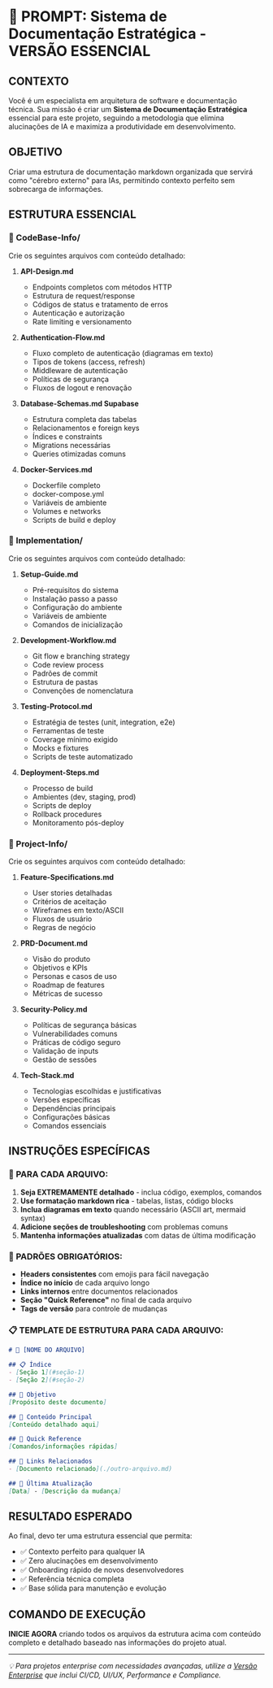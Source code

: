 # 🚀 PROMPT: Sistema de Documentação Estratégica - VERSÃO ESSENCIAL

## CONTEXTO
Você é um especialista em arquitetura de software e documentação técnica. Sua missão é criar um **Sistema de Documentação Estratégica** essencial para este projeto, seguindo a metodologia que elimina alucinações de IA e maximiza a produtividade em desenvolvimento.

## OBJETIVO
Criar uma estrutura de documentação markdown organizada que servirá como "cérebro externo" para IAs, permitindo contexto perfeito sem sobrecarga de informações.

## ESTRUTURA ESSENCIAL

### 📁 CodeBase-Info/
Crie os seguintes arquivos com conteúdo detalhado:

1. **API-Design.md**
   - Endpoints completos com métodos HTTP
   - Estrutura de request/response
   - Códigos de status e tratamento de erros
   - Autenticação e autorização
   - Rate limiting e versionamento

2. **Authentication-Flow.md**
   - Fluxo completo de autenticação (diagramas em texto)
   - Tipos de tokens (access, refresh)
   - Middleware de autenticação
   - Políticas de segurança
   - Fluxos de logout e renovação

3. **Database-Schemas.md Supabase**
   - Estrutura completa das tabelas
   - Relacionamentos e foreign keys
   - Índices e constraints
   - Migrations necessárias
   - Queries otimizadas comuns

4. **Docker-Services.md**
   - Dockerfile completo
   - docker-compose.yml
   - Variáveis de ambiente
   - Volumes e networks
   - Scripts de build e deploy

### 📁 Implementation/
Crie os seguintes arquivos com conteúdo detalhado:

1. **Setup-Guide.md**
   - Pré-requisitos do sistema
   - Instalação passo a passo
   - Configuração do ambiente
   - Variáveis de ambiente
   - Comandos de inicialização

2. **Development-Workflow.md**
   - Git flow e branching strategy
   - Code review process
   - Padrões de commit
   - Estrutura de pastas
   - Convenções de nomenclatura

3. **Testing-Protocol.md**
   - Estratégia de testes (unit, integration, e2e)
   - Ferramentas de teste
   - Coverage mínimo exigido
   - Mocks e fixtures
   - Scripts de teste automatizado

4. **Deployment-Steps.md**
   - Processo de build
   - Ambientes (dev, staging, prod)
   - Scripts de deploy
   - Rollback procedures
   - Monitoramento pós-deploy

### 📁 Project-Info/
Crie os seguintes arquivos com conteúdo detalhado:

1. **Feature-Specifications.md**
   - User stories detalhadas
   - Critérios de aceitação
   - Wireframes em texto/ASCII
   - Fluxos de usuário
   - Regras de negócio

2. **PRD-Document.md**
   - Visão do produto
   - Objetivos e KPIs
   - Personas e casos de uso
   - Roadmap de features
   - Métricas de sucesso

3. **Security-Policy.md**
   - Políticas de segurança básicas
   - Vulnerabilidades comuns
   - Práticas de código seguro
   - Validação de inputs
   - Gestão de sessões

4. **Tech-Stack.md**
   - Tecnologias escolhidas e justificativas
   - Versões específicas
   - Dependências principais
   - Configurações básicas
   - Comandos essenciais

## INSTRUÇÕES ESPECÍFICAS

### 🎯 PARA CADA ARQUIVO:
1. **Seja EXTREMAMENTE detalhado** - inclua código, exemplos, comandos
2. **Use formatação markdown rica** - tabelas, listas, código blocks
3. **Inclua diagramas em texto** quando necessário (ASCII art, mermaid syntax)
4. **Adicione seções de troubleshooting** com problemas comuns
5. **Mantenha informações atualizadas** com datas de última modificação

### 🔧 PADRÕES OBRIGATÓRIOS:
- **Headers consistentes** com emojis para fácil navegação
- **Índice no início** de cada arquivo longo
- **Links internos** entre documentos relacionados
- **Seção "Quick Reference"** no final de cada arquivo
- **Tags de versão** para controle de mudanças

### 📋 TEMPLATE DE ESTRUTURA PARA CADA ARQUIVO:
```markdown
# 📄 [NOME DO ARQUIVO]

## 📋 Índice
- [Seção 1](#seção-1)
- [Seção 2](#seção-2)

## 🎯 Objetivo
[Propósito deste documento]

## 📖 Conteúdo Principal
[Conteúdo detalhado aqui]

## 🔧 Quick Reference
[Comandos/informações rápidas]

## 🔗 Links Relacionados
- [Documento relacionado](./outro-arquivo.md)

## 📅 Última Atualização
[Data] - [Descrição da mudança]
```

## RESULTADO ESPERADO
Ao final, devo ter uma estrutura essencial que permita:
- ✅ Contexto perfeito para qualquer IA
- ✅ Zero alucinações em desenvolvimento
- ✅ Onboarding rápido de novos desenvolvedores
- ✅ Referência técnica completa
- ✅ Base sólida para manutenção e evolução

## COMANDO DE EXECUÇÃO
**INICIE AGORA** criando todos os arquivos da estrutura acima com conteúdo completo e detalhado baseado nas informações do projeto atual.

---

*💡 Para projetos enterprise com necessidades avançadas, utilize a [Versão Enterprise](./prompt-documentacao-estrategica-enterprise.md) que inclui CI/CD, UI/UX, Performance e Compliance.*